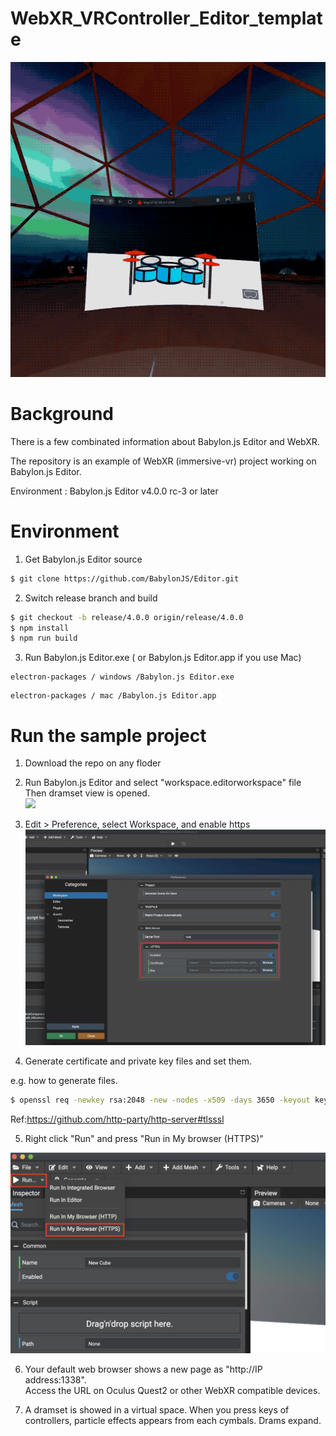# WebXR_VRController_Editor_template

![](./pictures_forReadme/playsample_webxr_vr_controllers.gif)

# Background

There is a few combinated information about Babylon.js Editor and WebXR.

The repository is an example of WebXR (immersive-vr) project working on Babylon.js Editor.   

Environment :  Babylon.js Editor v4.0.0 rc-3 or later

# Environment

1. Get Babylon.js Editor source  

```bash
$ git clone https://github.com/BabylonJS/Editor.git
```

2. Switch release branch and build

```bash
$ git checkout -b release/4.0.0 origin/release/4.0.0
$ npm install
$ npm run build
```

3. Run Babylon.js Editor.exe ( or Babylon.js Editor.app if you use Mac)  

```
electron-packages / windows /Babylon.js Editor.exe 
```

```
electron-packages / mac /Babylon.js Editor.app
```

# Run the sample project

1. Download the repo on any floder

2. Run Babylon.js Editor and select "workspace.editorworkspace" file  
Then dramset view is opened.  
![](./pictures_forReadme/Open_the_projecte.jpg)

3. Edit > Preference, select Workspace, and enable https 
![](./pictures_forReadme/https_setting.jpg)

4. Generate certificate and private key files and set them.  

e.g. how to generate files.

```bash
$ openssl req -newkey rsa:2048 -new -nodes -x509 -days 3650 -keyout key.pem -out cert.pem
```

Ref:https://github.com/http-party/http-server#tlsssl


5. Right click "Run" and  press "Run in My browser (HTTPS)"

![](./pictures_forReadme/Run_in_my_browser_https.jpg)

6. Your default web browser shows a new page as "http://IP address:1338".  
Access the URL on Oculus Quest2 or other WebXR compatible devices.  

7. A dramset is showed in a virtual space. When you press keys of controllers, particle effects appears from each cymbals. Drams expand.  


